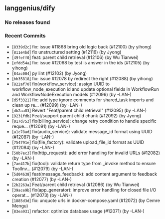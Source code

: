 
## langgenius/dify

### No releases found

### Recent Commits
- [`8339d2c`] fix: issue #11868 bring old logic back (#12100) (by yihong)
- [`811e4bd`] fix unstructured setting (#12116) (by Jyong)
- [`49feff0`] feat: parent child retrieval (#12106) (by Wu Tianwei)
- [`efdd54a`] fix: issue #12068 by test is answer in the ids (#12105) (by yihong)
- [`84ac004`] py lint (#12102) (by Jyong)
- [`bb35818`] fix: issue #12078 by redirect the right (#12088) (by yihong)
- [`822af70`] fix(workflow_service): assign UUID to workflow_node_execution id and update optional fields in WorkflowRun and WorkflowNodeExecution models (#12096) (by -LAN-)
- [`d5f3321`] fix: add type ignore comments for shared_task imports and clean up re… (#12099) (by -LAN-)
- [`db2aa83`] Revert "Feat/parent child retrieval" (#12095) (by -LAN-)
- [`9231fdb`] Feat/support parent child chunk (#12092) (by Jyong)
- [`017d753`] fix(billing_service): change retry condition to handle specific reque… (#12091) (by -LAN-)
- [`a1c78ad`] fix(audio_service): validate message_id format using UUID (#12087) (by -LAN-)
- [`754791e`] fix(file_factory): validate upload_file_id format as UUID (#12084) (by -LAN-)
- [`50b7ec3`] fix(http_request): add error handling for invalid URLs (#12082) (by -LAN-)
- [`7ae417b`] fix(tool): validate return type from _invoke method to ensure ToolInv… (#12079) (by -LAN-)
- [`5d04638`] feat(message_feedback): add content argument to feedback creation (#12077) (by -LAN-)
- [`2b2263a`] Feat/parent child retrieval (#12086) (by Wu Tianwei)
- [`39ace9b`] fix(app_generator): improve error handling for closed file I/O operat… (#12073) (by -LAN-)
- [`1885d3d`] fix: unquote urls in docker-compose.yaml (#12072) (by Cemre Mengu)
- [`83ea931`] refactor: optimize database usage (#12071) (by -LAN-)

